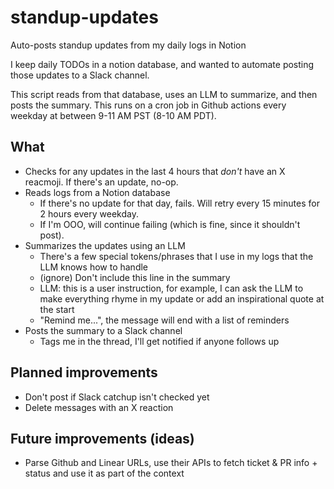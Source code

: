 # standup-updates

Auto-posts standup updates from my daily logs in Notion

I keep daily TODOs in a notion database, and wanted to automate posting those updates to a Slack channel.

This script reads from that database, uses an LLM to summarize, and then posts the summary. This runs on a cron job in Github actions every weekday at between 9-11 AM PST (8-10 AM PDT).

## What

- Checks for any updates in the last 4 hours that _don't_ have an X reacmoji. If there's an update, no-op.
- Reads logs from a Notion database
  - If there's no update for that day, fails. Will retry every 15 minutes for 2 hours every weekday.
  - If I'm OOO, will continue failing (which is fine, since it shouldn't post).
- Summarizes the updates using an LLM
  - There's a few special tokens/phrases that I use in my logs that the LLM knows how to handle
  - (ignore) Don't include this line in the summary
  - LLM: this is a user instruction, for example, I can ask the LLM to make everything rhyme in my update or add an inspirational quote at the start
  - "Remind me...", the message will end with a list of reminders
- Posts the summary to a Slack channel
  - Tags me in the thread, I'll get notified if anyone follows up
 
## Planned improvements

- Don't post if Slack catchup isn't checked yet
- Delete messages with an X reaction

## Future improvements (ideas)

- Parse Github and Linear URLs, use their APIs to fetch ticket & PR info + status and use it as part of the context
